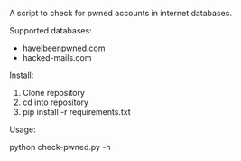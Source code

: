 A script to check for pwned accounts in internet databases.

Supported databases:
- haveibeenpwned.com
- hacked-mails.com

Install:

1. Clone repository
2. cd into repository
3. pip install -r requirements.txt

Usage:

python check-pwned.py -h
